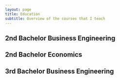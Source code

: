 ```yaml
---
layout: page
title: Education
subtitle: Overview of the courses that I teach
---
```


## 2nd Bachelor Business Engineering

## 2nd Bachelor Economics

## 3rd Bachelor Business Engineering
